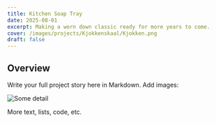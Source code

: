 ```yaml
---
title: Kitchen Soap Tray
date: 2025-08-01
excerpt: Making a worn down classic ready for more years to come.
cover: /images/projects/Kjokkenskaal/Kjokken.png
draft: false
---
```

## Overview

Write your full project story here in Markdown. Add images:

![Some detail](/images/projects/SCR-20250825-psgh.png)

More text, lists, code, etc.
